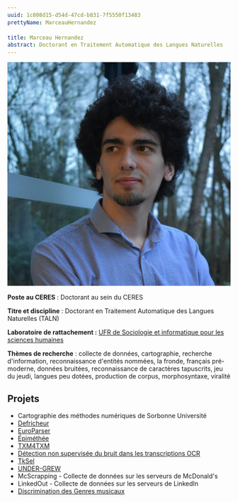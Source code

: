 ```yaml
---
uuid: 1c808d15-d54d-47cd-b831-7f5550f13483
prettyName: MarceauHernandez

title: Marceau Hernandez
abstract: Doctorant en Traitement Automatique des Langues Naturelles
---
```


![](hernandez_marceau.jpg)

**Poste au CERES** : Doctorant au sein du CERES

**Titre et discipline** : Doctorant en Traitement Automatique des Langues Naturelles (TALN)

**Laboratoire de rattachement :** [UFR de Sociologie et informatique pour les sciences humaines](https://lettres.sorbonne-universite.fr/faculte-des-lettres/ufr/ufr-de-sociologie-et-informatique-pour-les-sciences-humaines)

**Thèmes de recherche** : collecte de données, cartographie, recherche d'information, reconnaissance d'entités nommées, la fronde, français pré-moderne, données bruitées, reconnaissance de caractères tapuscrits, jeu du jeudi, langues peu dotées, production de corpus, morphosyntaxe, viralité

## Projets

- Cartographie des méthodes numériques de Sorbonne Université
- [Defricheur](https://ceres.huma-num.fr/defricheur/)
- [EuroParser](https://ceres.huma-num.fr/europarser/)
- [Épiméthée](https://epimethee.marceau-h.fr/)
- [TXM4TXM](https://ceres.huma-num.fr/txm4txm/)
- [Détection non supervisée du bruit dans les transcriptions OCR](https://cdn.marceau-h.fr/memoire.pdf/)
- [TkSel](https://pypi.org/project/tksel/)
- [UNDER-GREW](https://github.com/Marceau-h/UNDER-GREW/)
- McScrapping - Collecte de données sur les serveurs de McDonald's
- LinkedOut - Collecte de données sur les serveurs de LinkedIn
- [Discrimination des Genres musicaux](https://github.com/Marceau-h/diconeo)

